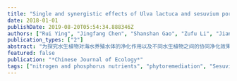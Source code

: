 ```yaml
---
title: "Single and synergistic effects of Ulva lactuca and sesuvium portulacastrum on the purification of mariculture wastewater"
date: 2018-01-01
publishDate: 2019-08-20T05:54:34.888346Z
authors: ["Rui Ying", "Jingfang Chen", "Shanshan Gao", "Zufu Li", "Jianxiang Feng"]
publication_types: ["2"]
abstract: "为探究水生植物对海水养殖水体的净化作用以及不同水生植物之间的协同净化效果,本研究开展了石莼单一处理、海马齿单一处理以及海马齿与石莼协同处理海水养殖水体实验。结果表明:不同种植密度的石莼均可显著改善水质,其中2.0 g$·$L~(-1)的种植密度最为合适,处理12 d后,对COD、无机磷、铵氮和总氮的去除率分别达到41.7%、76.9%、81.8%和67.2%;不同种植密度的海马齿同样显著改善水质,其中4.8 g$·$L~(-1)的种植密度最为合适,在处理12 d后,对COD、无机磷、铵氮和总氮的去除率分别达到49.0%、20.8%、98.5%和55.9%;海马齿与石莼协同处理对COD、无机磷、铵氮和总氮的去除率分别达到了36.7%、100.0%、100.0%和88.8%,表明不同类型水生植物混合种植能够有效提高其对养殖水体的净化能力。本研究表明,石莼及海马齿均能改善养殖水体水质,且适当的密度与合理的搭配能够有效促进植物修复效果。"
featured: false
publication: "*Chinese Journal of Ecology*"
tags: ["nitrogen and phosphorus nutrients", "phytoremediation", "Sesuvium portulacastrum", "Ulva lactuca", "water purification"]
---
```


